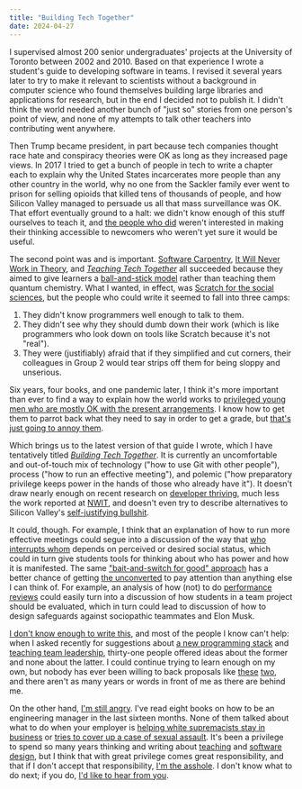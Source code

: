 ```yaml
---
title: "Building Tech Together"
date: 2024-04-27
---
```


I supervised almost 200 senior undergraduates' projects at the University of Toronto
between 2002 and 2010.
Based on that experience I wrote a student's guide to developing software in teams.
I revised it several years later
to try to make it relevant to scientists without a background in computer science
who found themselves building large libraries and applications for research,
but in the end I decided not to publish it.
I didn't think the world needed another bunch of "just so" stories from one person's point of view,
and none of my attempts to talk other teachers into contributing went anywhere.

Then Trump became president,
in part because tech companies thought race hate and conspiracy theories were OK
as long as they increased page views.
In 2017 I tried to get a bunch of people in tech to write a chapter each
to explain why the United States incarcerates more people than any other country in the world,
why no one from the Sackler family ever went to prison for selling opioids that killed tens of thousands of people,
and how Silicon Valley managed to persuade us all that mass surveillance was OK.
That effort eventually ground to a halt:
we didn't know enough of this stuff ourselves to teach it,
and [the people who did][soup-then-prayers] weren't interested in making their thinking accessible
to newcomers who weren't yet sure it would be useful.

The second point was and is important.
[Software Carpentry][carpentries],
[It Will Never Work in Theory][nwit],
and [*Teaching Tech Together*][t3] all succeeded because
they aimed to give learners a [ball-and-stick model][balls-and-sticks]
rather than teaching them quantum chemistry.
What I wanted,
in effect,
was [Scratch for the social sciences][scratch-social-sciences],
but the people who could write it seemed to fall into three camps:

1.  They didn't know programmers well enough to talk to them.
2.  They didn't see why they should dumb down their work
    (which is like programmers who look down on tools like Scratch because it's not "real").
3.  They were (justifiably) afraid that if they simplified and cut corners,
    their colleagues in Group 2 would tear strips off them for being sloppy and unserious.

Six years, four books, and one pandemic later,
I think it's more important than ever to find a way to explain how the world works
to [privileged young men who are mostly OK with the present arrangements][seeing-like-a-student].
I know how to get them to parrot back what they need to say in order to get a grade,
but [that's just going to annoy them][dobbins-kalev].

Which brings us to the latest version of that guide I wrote,
which I have tentatively titled [*Building Tech Together*][btt].
It is currently an uncomfortable and out-of-touch mix of
technology ("how to use Git with other people"),
process ("how to run an effective meeting"),
and polemic ("how preparatory privilege keeps power in the hands of those who already have it").
It doesn't draw nearly enough on recent research on [developer thriving][thriving],
much less the work reported at [NWIT][nwit],
and doesn't even try to describe alternatives to Silicon Valley's [self-justifying bullshit][leadership-bs].

It could, though.
For example,
I think that an explanation of how to run more effective meetings
could segue into a discussion of the way that [who interrupts whom][interruptions]
depends on perceived or desired social status,
which could in turn give students tools for thinking about who has power and how it is manifested.
The same ["bait-and-switch for good" approach][first-six-questions]
has a better chance of getting [the unconverted][unconverted]
to pay attention than anything else I can think of.
For example,
an analysis of how (not) to do [performance reviews][perf-reviews]
could easily turn into a discussion of how students in a team project should be evaluated,
which in turn could lead to discussion of how to design safeguards against sociopathic teammates and Elon Musk.

[I don't know enough to write this][ultracrepidarian],
and most of the people I know can't help:
when I asked recently for suggestions about [a new programming stack][new-stack]
and [teaching team leadership][and-now-to-lead],
thirty-one people offered ideas about the former
and none about the latter.
I could continue trying to learn enough on my own,
but nobody has ever been willing to back proposals like [these][leadership-skills] [two][org-change],
and there aren't as many years or words in front of me as there are behind me.

On the other hand,
[I'm still angry][why-i-teach].
I've read eight books on how to be an engineering manager in the last sixteen months.
None of them talked about
what to do when your employer is [helping white supremacists stay in business][shopify]
or [tries to cover up a case of sexual assault][datacamp].
It's been a privilege to spend so many years thinking and writing about [teaching][t3] and [software][sdxjs] [design][sdxpy],
but I think that with great privilege comes great responsibility,
and that if I don't accept that responsibility,
[I'm the asshole][aita].
I don't know what to do next;
if you do,
[I'd like to hear from you](mailto:gvwilson@third-bit.com).

[aita]: https://en.wikipedia.org/wiki/R/AmItheAsshole
[and-now-to-lead]: @root/2024/04/19/and-now-to-lead/
[balls-and-sticks]: @root/2024/04/07/in-search-of-balls-and-sticks/
[btt]: @root/btt/
[carpentries]: https://carpentries.org/
[datacamp]: @root/2019/04/15/an-exchange-with-datacamp/
[dobbins-kalev]: https://hbr.org/2016/07/why-diversity-programs-fail
[first-six-questions]: @root/2024/01/17/the-first-six-questions/
[interruptions]: @root/2023/12/11/meetings-interruptions-and-power/
[leadership-bs]: @root/2023/08/13/leadership-bs/
[leadership-skills]: @root/ideas/leadership/
[new-stack]: @root/2024/04/18/a-new-stack/
[nwit]: https://neverworkintheory.org/
[org-change]: @root/2023/03/22/workshop-proposal-organizational-change/
[perf-reviews]: @root/2023/07/14/performance-review-counterexamples/
[scratch-social-sciences]: @root/2024/01/13/whats-the-scratch-of-the-social-sciences/
[sdxjs]: @root/sdxjs/
[sdxpy]: @root/sdxpy/
[seeing-like-a-student]: @root/2023/11/22/seeing-like-a-student/
[shopify]: @root/2018/05/06/cigarettes-and-shopify/
[soup-then-prayers]: @root/2023/02/13/soup-then-prayers/
[t3]: https://teachtogether.tech/
[thriving]: https://www.drcathicks.com/post/an-open-access-developer-science-roundup
[ultracrepidarian]: @root/2023/12/12/it-ultracrepidarian/
[unconverted]: @root/2023/11/01/how-to-reach-the-unconverted/
[why-i-teach]: @root/2019/01/30/why-i-teach/
